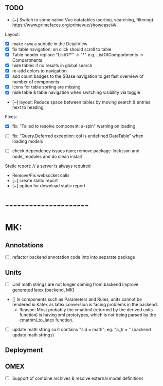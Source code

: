 ## TODO

- [~] Switch to some native Vue datatables (sorting, searching, filtering): https://www.primefaces.org/primevue/showcase/#/

Layout:
- [x] make `name` a subtitle in the DetailView
- [x] fix table navigation; on click should scroll to table
- [x] Table header replace "ListOf*" -> "*" e.g. ListOfCompartments -> Compartments  
- [x] hide tables if no results in global search  
- [x] re-add colors to navigation 
- [x] add count badges to the SBase navigation to get fast overview of number of components
- [x] icons for table sorting are missing
- [x] hide table & table navigation when switching visibility via toggle  
- [~] layout: Reduce space between tables by moving search & entries next to heading

Fixes:
- [x] fix: "Failed to resolve component: a-spin" warning on loading
- [ ] fix: "Query.Deferred exception: col is undefined DataTable" when loading models

- [ ] check dependency issues npm; remove package-lock.json and node_modules and do clean install

Static report:  // a server is always required 
- Remove/Fix websocket calls
- [~] create static report 
- [~] option for download static report
  
# ---------------------    
# MK:
## Annotations
- [ ] refactor backend annotation code into into separate package

## Units
- [ ] Unit math strings are not longer coming from backend
Improve generated latex (backend, MK)
- [] In components such as Parameters and Rules, units cannot be rendered in Katex as latex conversion is facing problems in the backend.
    - Reason: Most probably the cmathml (returned by the derived units function) is having xml prototypes, which is not being parsed by the cmathml_to_latex function. 
- [ ] update math string so it contains "sid = math"; eg. "a_tr = " (backend update math strings)

## Deployment

## OMEX
- [ ] Support of combine archives & resolve external model definitions
